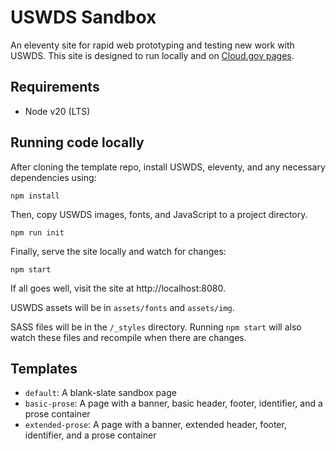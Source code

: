 # USWDS Sandbox

An eleventy site for rapid web prototyping and testing new work with USWDS. This site is designed to run locally and on [Cloud.gov pages](https://pages.cloud.gov/).

## Requirements

- Node v20 (LTS)

## Running code locally

After cloning the template repo, install USWDS, eleventy, and any necessary dependencies using:

```
npm install
```

Then, copy USWDS images, fonts, and JavaScript to a project directory.

```
npm run init
```

Finally, serve the site locally and watch for changes:

```
npm start
```

If all goes well, visit the site at http://localhost:8080.

USWDS assets will be in `assets/fonts` and `assets/img`.

SASS files will be in the `/_styles` directory. Running `npm start` will also watch these files and recompile when there are changes.

## Templates

- `default`: A blank-slate sandbox page
- `basic-prose`: A page with a banner, basic header, footer, identifier, and a prose container
- `extended-prose`: A page with a banner, extended header, footer, identifier, and a prose container
